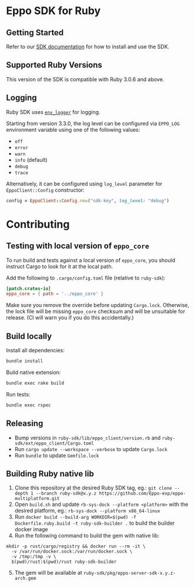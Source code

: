 # Eppo SDK for Ruby

## Getting Started

Refer to our [SDK documentation](https://docs.geteppo.com/feature-flags/sdks/ruby) for how to install and use the SDK.

## Supported Ruby Versions
This version of the SDK is compatible with Ruby 3.0.6 and above.

## Logging

Ruby SDK uses [`env_logger`](https://docs.rs/env_logger/) for logging.

Starting from version 3.3.0, the log level can be configured via `EPPO_LOG` environment variable using one of the following values:
- `off`
- `error`
- `warn`
- `info` (default)
- `debug`
- `trace`

Alternatively, it can be configured using `log_level` parameter for `EppoClient::Config` constructor:
```ruby
config = EppoClient::Config.new("sdk-key", log_level: "debug")
```

# Contributing

## Testing with local version of `eppo_core`

To run build and tests against a local version of `eppo_core`, you should instruct Cargo to look for it at the local path.

Add the following to `.cargo/config.toml` file (relative to `ruby-sdk`):
```toml
[patch.crates-io]
eppo_core = { path = '../eppo_core' }
```

Make sure you remove the override before updating `Cargo.lock`. Otherwise, the lock file will be missing `eppo_core` checksum and will be unsuitable for release. (CI will warn you if you do this accidentally.)

## Build locally

Install all dependencies:
```sh
bundle install
```

Build native extension:
```sh
bundle exec rake build
```

Run tests:
```sh
bundle exec rspec
```

## Releasing

* Bump versions in `ruby-sdk/lib/eppo_client/version.rb` and `ruby-sdk/ext/eppo_client/Cargo.toml`
* Run `cargo update --workspace --verbose` to update `Cargo.lock`
* Run `bundle` to update `Gemfile.lock`


## Building Ruby native lib

1. Clone this repository at the desired Ruby SDK tag, eg.: `git clone --depth 1 --branch ruby-sdk@x.y.z https://github.com/Eppo-exp/eppo-multiplatform.git`
2. Open `build.sh` and update `rb-sys-dock --platform <platform>` with the desired platform, eg.: `rb-sys-dock --platform x86_64-linux`
3. Run `docker build --build-arg WORKDIR=$(pwd) -f Dockerfile.ruby.build -t ruby-sdk-builder .` to build the builder docker image
4. Run the following command to build the gem with native lib:
```
mkdir -p rust/cargo/registry && docker run --rm -it \
  -v /var/run/docker.sock:/var/run/docker.sock \
  -v /tmp:/tmp -v \
  $(pwd)/rust:$(pwd)/rust ruby-sdk-builder
```
5. The gem will be available at `ruby-sdk/pkg/eppo-server-sdk-x.y.z-arch.gem`
